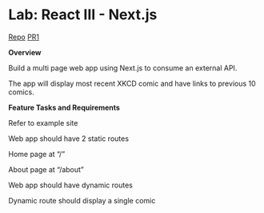 # Lab: React III - Next.js
[Repo](https://github.com/Mohammadnim123/daily_xkcd)
[PR1](https://github.com/Mohammadnim123/daily_xkcd/pull/1)

**Overview**

Build a multi page web app using Next.js to consume an external API.

The app will display most recent XKCD comic and have links to previous 10 comics.

**Feature Tasks and Requirements**

Refer to example site

Web app should have 2 static routes

Home page at “/”

About page at “/about”

Web app should have dynamic routes

Dynamic route should display a single comic